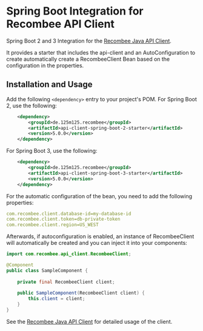 # Spring Boot Integration for Recombee API Client

Spring Boot 2 and 3 Integration for the [Recombee Java API Client](https://github.com/recombee/java-api-client).

It provides a starter that includes the api-client and an AutoConfiguration to create automatically create a RecombeeClient Bean based on the configuration in the properties.

## Installation and Usage

Add the following `<dependency>` entry to your project's POM. For Spring Boot 2, use the following:

```xml
    <dependency>
        <groupId>de.125m125.recombee</groupId>
        <artifactId>api-client-spring-boot-2-starter</artifactId>
        <version>5.0.0</version>
    </dependency>
```

For Spring Boot 3, use the following:

```xml
	<dependency>
		<groupId>de.125m125.recombee</groupId>
		<artifactId>api-client-spring-boot-3-starter</artifactId>
		<version>5.0.0</version>
	</dependency>
```

For the automatic configuration of the bean, you need to add the following properties:

```yaml
com.recombee.client.database-id=my-database-id
com.recombee.client.token=db-private-token
com.recombee.client.region=US_WEST
```
Afterwards, if autoconfiguration is enabled, an instance of RecombeeClient will automatically be created and you can inject it into your components:
```java
import com.recombee.api_client.RecombeeClient;

@Component
public class SampleComponent {
	
	private final RecombeeClient client;
	
	public SampleComponent(RecombeeClient client) {
		this.client = client;
	}
}
```

See the [Recombee Java API Client](https://github.com/recombee/java-api-client) for detailed usage of the client.